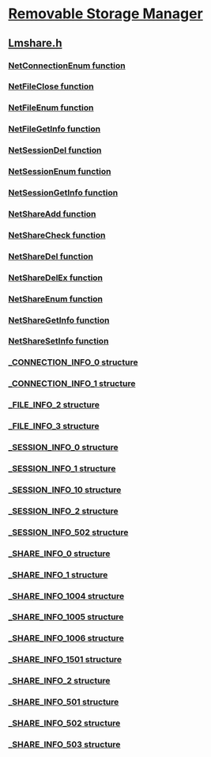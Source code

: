 # [Removable Storage Manager](../_fs/index.md)
## [Lmshare.h](index.md)
### [NetConnectionEnum function](../lmshare/nf-lmshare-netconnectionenum.md)
### [NetFileClose function](../lmshare/nf-lmshare-netfileclose.md)
### [NetFileEnum function](../lmshare/nf-lmshare-netfileenum.md)
### [NetFileGetInfo function](../lmshare/nf-lmshare-netfilegetinfo.md)
### [NetSessionDel function](../lmshare/nf-lmshare-netsessiondel.md)
### [NetSessionEnum function](../lmshare/nf-lmshare-netsessionenum.md)
### [NetSessionGetInfo function](../lmshare/nf-lmshare-netsessiongetinfo.md)
### [NetShareAdd function](../lmshare/nf-lmshare-netshareadd.md)
### [NetShareCheck function](../lmshare/nf-lmshare-netsharecheck.md)
### [NetShareDel function](../lmshare/nf-lmshare-netsharedel.md)
### [NetShareDelEx function](../lmshare/nf-lmshare-netsharedelex.md)
### [NetShareEnum function](../lmshare/nf-lmshare-netshareenum.md)
### [NetShareGetInfo function](../lmshare/nf-lmshare-netsharegetinfo.md)
### [NetShareSetInfo function](../lmshare/nf-lmshare-netsharesetinfo.md)
### [_CONNECTION_INFO_0 structure](../lmshare/ns-lmshare-_connection_info_0.md)
### [_CONNECTION_INFO_1 structure](../lmshare/ns-lmshare-_connection_info_1.md)
### [_FILE_INFO_2 structure](../lmshare/ns-lmshare-_file_info_2.md)
### [_FILE_INFO_3 structure](../lmshare/ns-lmshare-_file_info_3.md)
### [_SESSION_INFO_0 structure](../lmshare/ns-lmshare-_session_info_0.md)
### [_SESSION_INFO_1 structure](../lmshare/ns-lmshare-_session_info_1.md)
### [_SESSION_INFO_10 structure](../lmshare/ns-lmshare-_session_info_10.md)
### [_SESSION_INFO_2 structure](../lmshare/ns-lmshare-_session_info_2.md)
### [_SESSION_INFO_502 structure](../lmshare/ns-lmshare-_session_info_502.md)
### [_SHARE_INFO_0 structure](../lmshare/ns-lmshare-_share_info_0.md)
### [_SHARE_INFO_1 structure](../lmshare/ns-lmshare-_share_info_1.md)
### [_SHARE_INFO_1004 structure](../lmshare/ns-lmshare-_share_info_1004.md)
### [_SHARE_INFO_1005 structure](../lmshare/ns-lmshare-_share_info_1005.md)
### [_SHARE_INFO_1006 structure](../lmshare/ns-lmshare-_share_info_1006.md)
### [_SHARE_INFO_1501 structure](../lmshare/ns-lmshare-_share_info_1501.md)
### [_SHARE_INFO_2 structure](../lmshare/ns-lmshare-_share_info_2.md)
### [_SHARE_INFO_501 structure](../lmshare/ns-lmshare-_share_info_501.md)
### [_SHARE_INFO_502 structure](../lmshare/ns-lmshare-_share_info_502.md)
### [_SHARE_INFO_503 structure](../lmshare/ns-lmshare-_share_info_503.md)
